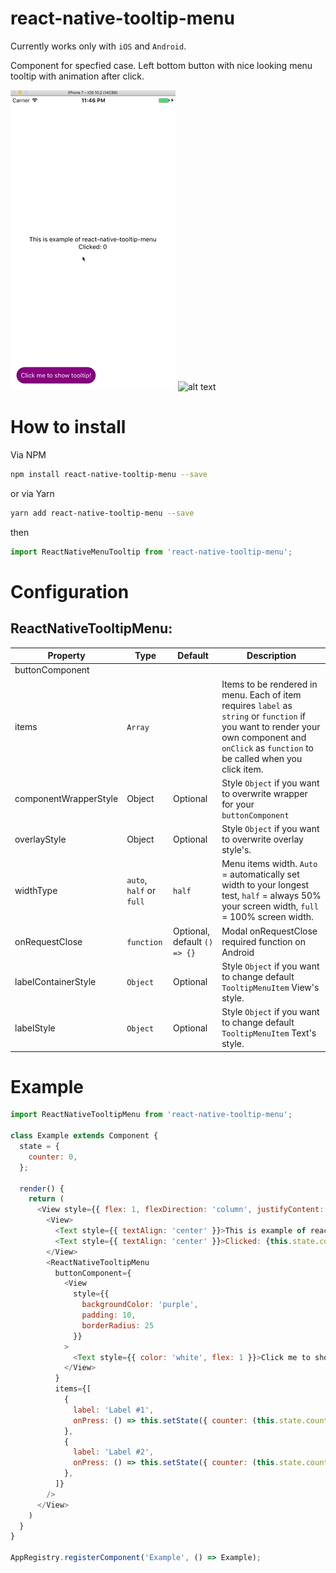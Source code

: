 # react-native-tooltip-menu

Currently works only with `iOS` and `Android`.

Component for specfied case. Left bottom button with nice looking menu tooltip with animation after click.

![alt text](https://github.com/alimek/react-native-tooltip-menu/raw/master/Doc/ios.gif "React Native ToolTip Menu")
![alt text](https://github.com/alimek/react-native-tooltip-menu/raw/master/Doc/android.gif "React Native ToolTip Menu")


# How to install
 
Via NPM

```bash
npm install react-native-tooltip-menu --save
```

or via Yarn
```bash
yarn add react-native-tooltip-menu --save
```

then 

```js
import ReactNativeMenuTooltip from 'react-native-tooltip-menu';
```

# Configuration

## ReactNativeTooltipMenu:

| Property | Type | Default | Description |
|----------------|---------------|-----------|--------------------------------------|
| buttonComponent | |||
| items | `Array` | | Items to be rendered in menu. Each of item requires `label` as `string` or `function` if you want to render your own component and `onClick` as `function` to be called when you click item. |
| componentWrapperStyle | Object | Optional | Style `Object` if you want to overwrite wrapper for your `buttonComponent`
| overlayStyle | Object | Optional | Style `Object` if you want to overwrite overlay style's.
| widthType | `auto`, `half` or `full` | `half` | Menu items width. `Auto` = automatically set width to your longest test, `half` = always 50% your screen width, `full` = 100% screen width.
| onRequestClose | `function` | Optional, default `() => {}` | Modal onRequestClose required function on Android 
| labelContainerStyle | `Object` | Optional | Style `Object` if you want to change default `TooltipMenuItem` View's style.
| labelStyle | `Object` | Optional | Style `Object` if you want to change default `TooltipMenuItem` Text's style.
# Example

```js
import ReactNativeTooltipMenu from 'react-native-tooltip-menu';

class Example extends Component {
  state = {
    counter: 0,
  };

  render() {
    return (
      <View style={{ flex: 1, flexDirection: 'column', justifyContent: 'center', padding: 25 }}>
        <View>
          <Text style={{ textAlign: 'center' }}>This is example of react-native-tooltip-menu</Text>
          <Text style={{ textAlign: 'center' }}>Clicked: {this.state.counter}</Text>
        </View>
        <ReactNativeTooltipMenu
          buttonComponent={
            <View
              style={{
                backgroundColor: 'purple',
                padding: 10,
                borderRadius: 25
              }}
            >
              <Text style={{ color: 'white', flex: 1 }}>Click me to show tooltip!</Text>
            </View>
          }
          items={[
            {
              label: 'Label #1',
              onPress: () => this.setState({ counter: (this.state.counter + 1) })
            },
            {
              label: 'Label #2',
              onPress: () => this.setState({ counter: (this.state.counter + 1) }),
            },
          ]}
        />
      </View>
    )
  }
}

AppRegistry.registerComponent('Example', () => Example);

```